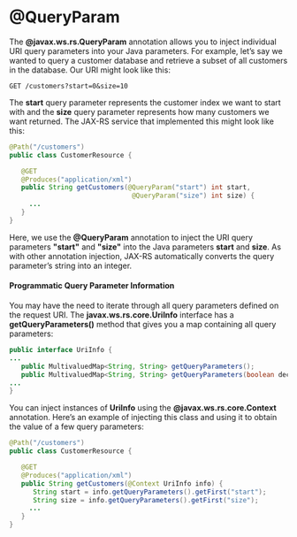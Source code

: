 # @QueryParam


The **@javax.ws.rs.QueryParam** annotation allows you to inject individual URI query parameters into your Java parameters. For example, let’s say we wanted to query a customer database and retrieve a subset of all customers in the database. Our URI might look like this:

```
GET /customers?start=0&size=10
```


The **start** query parameter represents the customer index we want to start with and the **size** query parameter represents how many customers we want returned. The JAX-RS service that implemented this might look like this:


```Java
@Path("/customers")
public class CustomerResource {

   @GET
   @Produces("application/xml")
   public String getCustomers(@QueryParam("start") int start,
                               @QueryParam("size") int size) {
     ...
   }
}
```

Here, we use the **@QueryParam** annotation to inject the URI query parameters **"start"** and **"size"** into the Java parameters **start** and **size**. As with other annotation injection, JAX-RS automatically converts the query parameter’s string into an integer.



#### Programmatic Query Parameter Information


You may have the need to iterate through all query parameters defined on the request URI. The **javax.ws.rs.core.UriInfo** interface has a **getQueryParameters()** method that gives you a map containing all query parameters:


```Java
public interface UriInfo {
...
   public MultivaluedMap<String, String> getQueryParameters();
   public MultivaluedMap<String, String> getQueryParameters(boolean decode);
...
}
```


You can inject instances of **UriInfo** using the **@javax.ws.rs.core.Context** annotation. Here’s an example of injecting this class and using it to obtain the value of a few query parameters:


```Java
@Path("/customers")
public class CustomerResource {

   @GET
   @Produces("application/xml")
   public String getCustomers(@Context UriInfo info) {
      String start = info.getQueryParameters().getFirst("start");
      String size = info.getQueryParameters().getFirst("size");
     ...
   }
}
```





